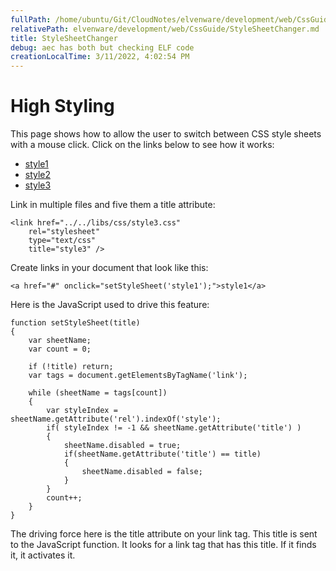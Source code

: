 ```yaml
---
fullPath: /home/ubuntu/Git/CloudNotes/elvenware/development/web/CssGuide/StyleSheetChanger.md
relativePath: elvenware/development/web/CssGuide/StyleSheetChanger.md
title: StyleSheetChanger
debug: aec has both but checking ELF code
creationLocalTime: 3/11/2022, 4:02:54 PM
---
```


<!-- toc -->
<!-- tocstop -->

High Styling
============

This page shows how to allow the user to switch between CSS style sheets
with a mouse click. Click on the links below to see how it works:

-   [style1](#)
-   [style2](#)
-   [style3](#)

Link in multiple files and five them a title attribute:

``` {.code}
<link href="../../libs/css/style3.css"
    rel="stylesheet"
    type="text/css"
    title="style3" />
```

Create links in your document that look like this:

``` {.code}
<a href="#" onclick="setStyleSheet('style1');">style1</a>
```

Here is the JavaScript used to drive this feature:

``` {.code}
function setStyleSheet(title)
{
    var sheetName;
    var count = 0;

    if (!title) return;
    var tags = document.getElementsByTagName('link');

    while (sheetName = tags[count])
    {
        var styleIndex = sheetName.getAttribute('rel').indexOf('style');
        if( styleIndex != -1 && sheetName.getAttribute('title') )
        {
            sheetName.disabled = true;
            if(sheetName.getAttribute('title') == title)
            {
                sheetName.disabled = false;
            }
        }
        count++;
    }  
}
```

The driving force here is the title attribute on your link tag. This
title is sent to the JavaScript function. It looks for a link tag that
has this title. If it finds it, it activates it.
